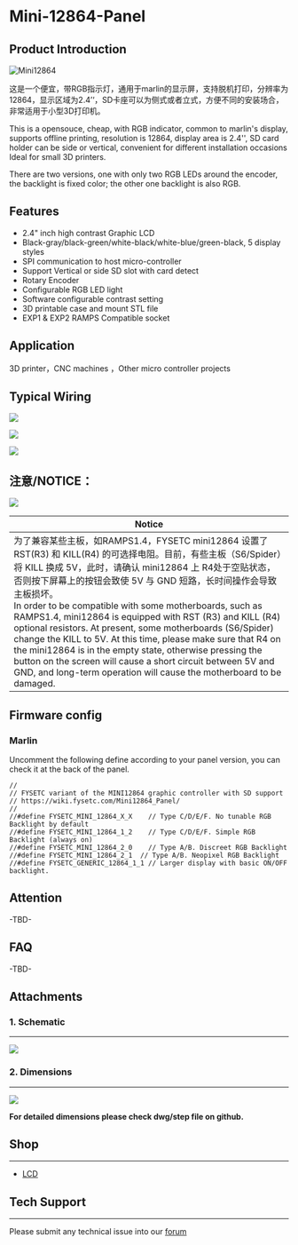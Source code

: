 # Mini-12864-Panel

## Product Introduction


![Mini12864](images/Mini12864.png)

这是一个便宜，带RGB指示灯，通用于marlin的显示屏，支持脱机打印，分辨率为12864，显示区域为2.4’‘，SD卡座可以为侧式或者立式，方便不同的安装场合，非常适用于小型3D打印机。

This is a opensouce, cheap, with RGB indicator, common to marlin's display, supports offline printing, resolution is 12864, display area is 2.4'', SD card holder can be side or vertical, convenient for different installation occasions Ideal for small 3D printers.

There are two versions, one with only two RGB LEDs around the encoder, the backlight is fixed color; the other one backlight is also RGB.

## Features

- 2.4" inch high contrast Graphic LCD
- Black-gray/black-green/white-black/white-blue/green-black, 5 display styles
- SPI communication to host micro-controller
- Support Vertical or side SD slot with card detect
- Rotary Encoder 
- Configurable RGB LED light
- Software configurable contrast setting
- 3D printable case and mount STL file 
- EXP1 & EXP2  RAMPS Compatible socket



## Application

3D printer，CNC machines ，Other micro controller projects



## Typical  Wiring
![](images/Mini12864-bottom.svg)

![](images/Mini12864-EXP1.svg)

![](images/Mini12864-EXP2.svg)



## 注意/NOTICE：

<img src="images/notice.png" />

| Notice                                                       |
| ------------------------------------------------------------ |
| 为了兼容某些主板，如RAMPS1.4，FYSETC mini12864 设置了 RST(R3) 和 KILL(R4) 的可选择电阻。目前，有些主板（S6/Spider）将 KILL 换成 5V，此时，请确认 mini12864 上 R4处于空贴状态，否则按下屏幕上的按钮会致使 5V 与 GND 短路，长时间操作会导致主板损坏。<br/>   In order to be compatible with some motherboards, such as RAMPS1.4, mini12864 is equipped with RST (R3) and KILL (R4) optional resistors. At present, some motherboards (S6/Spider) change the KILL to 5V. At this time, please make sure that R4 on the mini12864 is in the empty state, otherwise pressing the button on the screen will cause a short circuit between 5V and GND, and long-term operation will cause the motherboard to be damaged. |

## Firmware config

### Marlin

Uncomment the following define according to your panel version, you can check it at the back of the panel.

```
//
// FYSETC variant of the MINI12864 graphic controller with SD support
// https://wiki.fysetc.com/Mini12864_Panel/
//
//#define FYSETC_MINI_12864_X_X    // Type C/D/E/F. No tunable RGB Backlight by default
//#define FYSETC_MINI_12864_1_2    // Type C/D/E/F. Simple RGB Backlight (always on)
//#define FYSETC_MINI_12864_2_0    // Type A/B. Discreet RGB Backlight
//#define FYSETC_MINI_12864_2_1  // Type A/B. Neopixel RGB Backlight
//#define FYSETC_GENERIC_12864_1_1 // Larger display with basic ON/OFF backlight.
```

## Attention

-TBD-

## FAQ

-TBD-


## Attachments
### 1. Schematic

---------

![](images/mini12864_sch.png)



### 2. Dimensions

---------

![](images/mini12864_dim.png)

**For detailed dimensions please check dwg/step file on github.**

## Shop
---
- [LCD](  )

## Tech Support
---
Please submit any technical issue into our [forum](http://forum.fysetc.com/) 


```

```